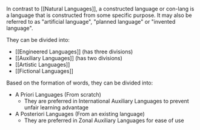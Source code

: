 In contrast to [[Natural Languages]], a constructed language or con-lang is a language that is constructed from some specific purpose. It may also be referred to as "artificial language", "planned language" or "invented language".

They can be divided into:
- [[Engineered Languages]] (has three divisions)
- [[Auxiliary Languages]] (has two divisions)
- [[Artistic Languages]]
- [[Fictional Languages]]

Based on the formation of words, they can be divided into:
- A Priori Languages (From scratch)
	- They are preferred in International Auxiliary Languages to prevent unfair learning advantage
- A Posteriori Languages (From an existing language)
	- They are preferred in Zonal Auxiliary Languages for ease of use
